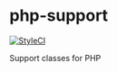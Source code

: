 # php-support

[![StyleCI](https://styleci.io/repos/66374374/shield?branch=master)](https://styleci.io/repos/66374374)

Support classes for PHP
